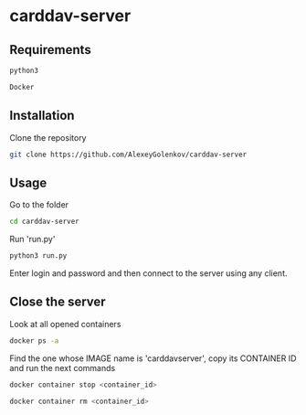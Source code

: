 # carddav-server

## Requirements

```bash
python3
```

```bash
Docker
```

## Installation

Clone the repository

```bash
git clone https://github.com/AlexeyGolenkov/carddav-server
```

## Usage

Go to the folder

```bash
cd carddav-server
```

Run 'run.py'
```bash
python3 run.py
```

Enter login and password and then connect to the server using any client.

## Close the server

Look at all opened containers

```bash
docker ps -a
```

Find the one whose IMAGE name is 'carddavserver', copy its CONTAINER ID and run the next commands

```bash
docker container stop <container_id>
```
```bash
docker container rm <container_id>
```
